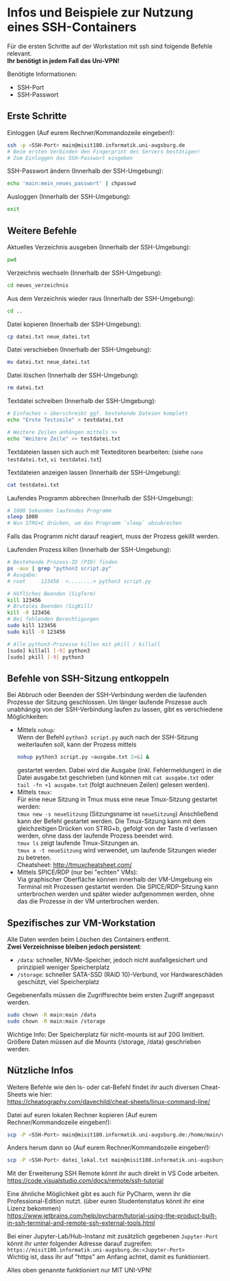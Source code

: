 # Infos und Beispiele zur Nutzung eines SSH-Containers

Für die ersten Schritte auf der Workstation mit ssh sind folgende Befehle relevant.  
**Ihr benötigt in jedem Fall das Uni-VPN!**

Benötigte Informationen:
- SSH-Port
- SSH-Passwort

## Erste Schritte

Einloggen (Auf eurem Rechner/Kommandozeile eingeben!):
```bash
ssh -p <SSH-Port> main@misit180.informatik.uni-augsburg.de
# Beim ersten Verbinden den Fingerprint des Servers bestätigen!
# Zum Einloggen das SSH-Passwort eingeben
```

SSH-Passwort ändern (Innerhalb der SSH-Umgebung): 
```bash
echo 'main:mein_neues_passwort' | chpasswd
```

Ausloggen (Innerhalb der SSH-Umgebung):
```bash
exit
```

## Weitere Befehle

Aktuelles Verzeichnis ausgeben (Innerhalb der SSH-Umgebung):
```bash
pwd
```

Verzeichnis wechseln (Innerhalb der SSH-Umgebung):
```bash
cd neues_verzeichnis
```

Aus dem Verzeichnis wieder raus (Innerhalb der SSH-Umgebung):
```bash
cd ..
```

Datei kopieren (Innerhalb der SSH-Umgebung):
```bash
cp datei.txt neue_datei.txt
```

Datei verschieben (Innerhalb der SSH-Umgebung):
```bash
mv datei.txt neue_datei.txt
```

Datei löschen (Innerhalb der SSH-Umgebung):
```bash
rm datei.txt
```

Textdatei schreiben (Innerhalb der SSH-Umgebung):
```bash
# Einfaches > überschreibt ggf. bestehende Dateien komplett
echo "Erste Testzeile" > testdatei.txt

# Weitere Zeilen anhängen mittels >>
echo "Weitere Zeile" >> testdatei.txt
```  
Textdateien lassen sich auch mit Texteditoren bearbeiten: (siehe `nano testdatei.txt`, `vi testdatei.txt`)

Textdateien anzeigen lassen (Innerhalb der SSH-Umgebung):
```bash
cat testdatei.txt
```

Laufendes Programm abbrechen (Innerhalb der SSH-Umgebung):
```bash
# 1000 Sekunden laufendes Programm
sleep 1000
# Nun STRG+C drücken, um das Programm `sleep` abzubrechen
```  
Falls das Programm nicht darauf reagiert, muss der Prozess gekillt werden.

Laufenden Prozess killen (Innerhalb der SSH-Umgebung):
```bash
# Bestehende Prozess-ID (PID) finden
ps -aux | grep "python3 script.py"
# Ausgabe:
# root     123456  <........> python3 script.py

# Höfliches Beenden (SigTerm)
kill 123456
# Brutales Beenden (SigKill)
kill -9 123456
# Bei fehlenden Berechtigungen
sudo kill 123456
sudo kill -9 123456

# Alle python3-Prozesse killen mit pkill / killall
[sudo] killall [-9] python3
[sudo] pkill [-9] python3
```

## Befehle von SSH-Sitzung entkoppeln
Bei Abbruch oder Beenden der SSH-Verbindung werden die laufenden Prozesse der Sitzung geschlossen. Um länger laufende Prozesse auch unabhängig von der SSH-Verbindung laufen zu lassen, gibt es verschiedene Möglichkeiten:
- Mittels `nohup`:  
  Wenn der Befehl `python3 script.py` auch nach der SSH-Sitzung weiterlaufen soll, kann der Prozess mittels  
  ```bash
  nohup python3 script.py >ausgabe.txt 2>&1 &
  ```  
  gestartet werden. Dabei wird die Ausgabe (inkl. Fehlermeldungen) in die Datei ausgabe.txt geschrieben (und können mit `cat ausgabe.txt` oder `tail -fn +1 ausgabe.txt` (folgt auchneuen Zeilen) gelesen werden).
- Mittels `tmux`:  
  Für eine neue Sitzung in Tmux muss eine neue Tmux-Sitzung gestartet werden:  
  `tmux new -s neueSitzung` (Sitzungsname ist `neueSitzung`) Anschließend kann der Befehl gestartet werden. Die Tmux-Sitzung kann mit dem gleichzeitigen Drücken von STRG+b, gefolgt von der Taste d verlassen werden, ohne dass der laufende Prozess beendet wird.  
  `tmux ls` zeigt laufende Tmux-Sitzungen an.  
  `tmux a -t neueSitzung` wird verwendet, um laufende Sitzungen wieder zu betreten.  
  Cheatsheet: http://tmuxcheatsheet.com/
- Mittels SPICE/RDP (nur bei "echten" VMs):  
  Via graphischer Oberfläche können innerhalb der VM-Umgebung ein Terminal mit Prozessen gestartet werden. Die SPICE/RDP-Sitzung kann unterbrochen werden und später wieder aufgenommen werden, ohne das die Prozesse in der VM unterbrochen werden.

## Spezifisches zur VM-Workstation

Alle Daten werden beim Löschen des Containers entfernt.  
**Zwei Verzeichnisse bleiben jedoch persistent**:
- `/data`: schneller, NVMe-Speicher, jedoch nicht ausfallgesichert und prinzipiell weniger Speicherplatz
- `/storage`: schneller SATA-SSD (RAID 10)-Verbund, vor Hardwareschäden geschützt, viel Speicherplatz

Gegebenenfalls müssen die Zugriffsrechte beim ersten Zugriff angepasst werden.  
```bash
sudo chown -R main:main /data
sudo chown -R main:main /storage
```

Wichtige Info: Der Speicherplatz für nicht-mounts ist auf 20G limitiert. Größere Daten müssen auf die Mounts (/storage, /data) geschrieben werden.


## Nützliche Infos

Weitere Befehle wie den ls- oder cat-Befehl findet ihr auch diversen Cheat-Sheets wie hier:  
https://cheatography.com/davechild/cheat-sheets/linux-command-line/

Datei auf euren lokalen Rechner kopieren (Auf eurem Rechner/Kommandozeile eingeben!):
```bash
scp -P <SSH-Port> main@misit180.informatik.uni-augsburg.de:/home/main/datei.txt datei_lokal.txt
```

Anders herum dann so (Auf eurem Rechner/Kommandozeile eingeben!):
```bash
scp -P <SSH-Port> datei_lokal.txt main@misit180.informatik.uni-augsburg.de:/home/main/datei.txt
```

Mit der Erweiterung SSH Remote könnt ihr auch direkt in VS Code arbeiten.  
https://code.visualstudio.com/docs/remote/ssh-tutorial

Eine ähnliche Möglichkeit gibt es auch für PyCharm, wenn ihr die Professional-Edition nutzt. (über euren Studentenstatus könnt ihr eine Lizenz bekommen)  
https://www.jetbrains.com/help/pycharm/tutorial-using-the-product-built-in-ssh-terminal-and-remote-ssh-external-tools.html

Bei einer Jupyter-Lab/Hub-Instanz mit zusätzlich gegebenen `Jupyter-Port` könnt ihr unter folgender Adresse darauf zugreifen:  
`https://misit180.informatik.uni-augsburg.de:<Jupyter-Port>`  
Wichtig ist, dass ihr auf "https" am Anfang achtet, damit es funktioniert.

Alles oben genannte funktioniert nur MIT UNI-VPN!
